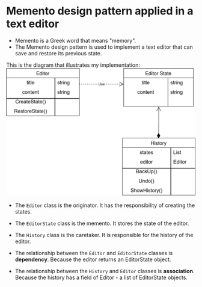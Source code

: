 # Memento design pattern applied in a text editor
- Memento is a Greek word that means "memory".
- The Memento design pattern is used to implement a text editor that can save and restore its previous state.


This is the diagram that illustrates my implementation:
![Memento Pattern](../../../../public/assets/memento.drawio.svg)

- The `Editor` class is the originator. It has the responsibility of creating the states.
- The `EditorState` class is the memento. It stores the state of the editor.
- The `History` class is the caretaker. It is responsible for the history of the editor.

- The relationship between the `Editor` and `EditorState` classes is **dependency**. Because the editor returns an EditorState object.
- The relationship between the `History` and `Editor` classes is **association**. Because the history has a field of Editor - a list of EditorState objects.
